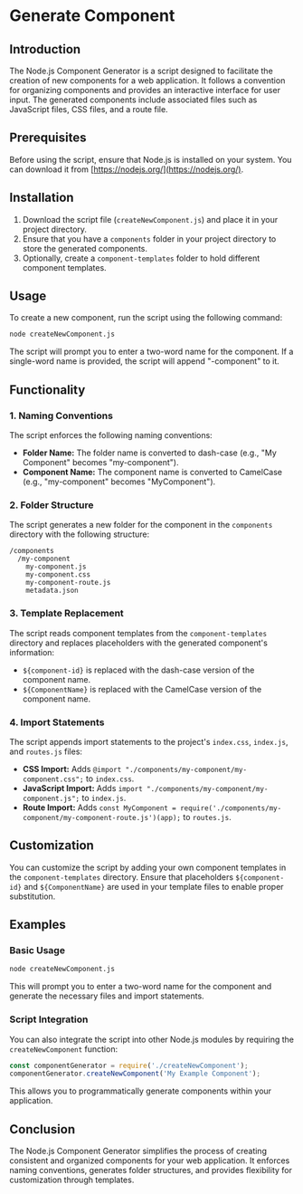 # Generate Component

## Introduction

The Node.js Component Generator is a script designed to facilitate the creation of new components for a web application. It follows a convention for organizing components and provides an interactive interface for user input. The generated components include associated files such as JavaScript files, CSS files, and a route file.

## Prerequisites

Before using the script, ensure that Node.js is installed on your system. You can download it from [https://nodejs.org/](https://nodejs.org/).

## Installation

1. Download the script file (`createNewComponent.js`) and place it in your project directory.
2. Ensure that you have a `components` folder in your project directory to store the generated components.
3. Optionally, create a `component-templates` folder to hold different component templates.

## Usage

To create a new component, run the script using the following command:

```bash
node createNewComponent.js
```

The script will prompt you to enter a two-word name for the component. If a single-word name is provided, the script will append "-component" to it.

## Functionality

### 1. Naming Conventions

The script enforces the following naming conventions:

- **Folder Name:** The folder name is converted to dash-case (e.g., "My Component" becomes "my-component").
- **Component Name:** The component name is converted to CamelCase (e.g., "my-component" becomes "MyComponent").

### 2. Folder Structure

The script generates a new folder for the component in the `components` directory with the following structure:

```
/components
  /my-component
    my-component.js
    my-component.css
    my-component-route.js
    metadata.json
```

### 3. Template Replacement

The script reads component templates from the `component-templates` directory and replaces placeholders with the generated component's information:

- `${component-id}` is replaced with the dash-case version of the component name.
- `${ComponentName}` is replaced with the CamelCase version of the component name.

### 4. Import Statements

The script appends import statements to the project's `index.css`, `index.js`, and `routes.js` files:

- **CSS Import:** Adds `@import "./components/my-component/my-component.css";` to `index.css`.
- **JavaScript Import:** Adds `import "./components/my-component/my-component.js";` to `index.js`.
- **Route Import:** Adds `const MyComponent = require('./components/my-component/my-component-route.js')(app);` to `routes.js`.

## Customization

You can customize the script by adding your own component templates in the `component-templates` directory. Ensure that placeholders `${component-id}` and `${ComponentName}` are used in your template files to enable proper substitution.

## Examples

### Basic Usage

```bash
node createNewComponent.js
```

This will prompt you to enter a two-word name for the component and generate the necessary files and import statements.

### Script Integration

You can also integrate the script into other Node.js modules by requiring the `createNewComponent` function:

```javascript
const componentGenerator = require('./createNewComponent');
componentGenerator.createNewComponent('My Example Component');
```

This allows you to programmatically generate components within your application.

## Conclusion

The Node.js Component Generator simplifies the process of creating consistent and organized components for your web application. It enforces naming conventions, generates folder structures, and provides flexibility for customization through templates.